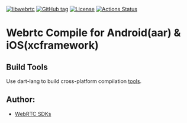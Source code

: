 [![libwebrtc](https://img.shields.io/badge/libwebrtc-121.6167-blue.svg)](https://chromium.googlesource.com/external/webrtc/+/branch-heads/5993)
[![GitHub tag](https://img.shields.io/github/tag/webrtc-alive/webrtc-build.svg)](https://github.com/webrtc-alive/webrtc-build)
[![License](https://img.shields.io/badge/License-Apache%202.0-blue.svg)](https://opensource.org/licenses/Apache-2.0)
[![Actions Status](https://github.com/webrtc-alive/webrtc-build/workflows/build/badge.svg)](https://github.com/webrtc-alive/webrtc-build/actions)

# Webrtc Compile for Android(aar) & iOS(xcframework)

## Build Tools

Use dart-lang to build cross-platform compilation [tools](tools).

## Author:

- [WebRTC SDKs](https://github.com/webrtc-sdk)
